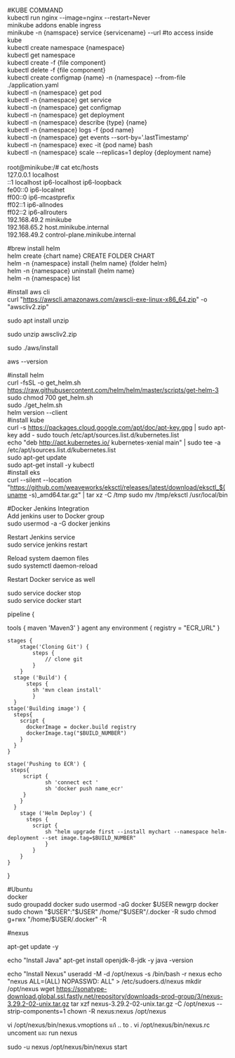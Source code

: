 #KUBE COMMAND<br>
kubectl run nginx --image=nginx --restart=Never <br>
minikube addons enable ingress  <br>
minikube -n {namspace} service {servicename} --url #to access inside kube <br>
kubectl create namespace {namespace} <br>
kubectl get namespace <br>
kubectl create -f {file component} <br>
kubectl delete -f {file component} <br>
kubectl create configmap {name} -n {namespace} --from-file ./application.yaml <br>
kubectl -n {namespace} get pod <br>
kubectl -n {namespace} get service <br>
kubectl -n {namespace} get configmap <br>
kubectl -n {namespace} get deployment <br>
kubectl -n {namespace} describe {type} {name} <br>
kubectl -n {namespace} logs -f {pod name} <br>
kubectl -n {namespace} get events --sort-by='.lastTimestamp' <br>
kubectl -n {namespace} exec -it {pod name} bash <br>
kubectl -n {namespace} scale --replicas=1 deploy {deployment name} <br>
<br>
root@minikube:/# cat etc/hosts <br>
127.0.0.1	localhost <br>
::1	localhost ip6-localhost ip6-loopback <br>
fe00::0	ip6-localnet <br>
ff00::0	ip6-mcastprefix <br>
ff02::1	ip6-allnodes <br>
ff02::2	ip6-allrouters <br>
192.168.49.2	minikube<br>
192.168.65.2	host.minikube.internal <br>
192.168.49.2	control-plane.minikube.internal <br>

#brew install helm <br>
helm create {chart name}  CREATE FOLDER CHART <br>
helm -n {namespace} install {helm name} {folder helm} <br>
helm -n {namespace} uninstall {helm name} <br>
helm -n {namespace} list <br>

#install aws cli <br>
curl "https://awscli.amazonaws.com/awscli-exe-linux-x86_64.zip" -o "awscliv2.zip"  <br>

sudo apt install unzip <br>

sudo unzip awscliv2.zip  <br>

sudo ./aws/install <br>

aws --version <br>

#install helm <br> 
curl -fsSL -o get_helm.sh https://raw.githubusercontent.com/helm/helm/master/scripts/get-helm-3 <br>
sudo chmod 700 get_helm.sh <br>
sudo ./get_helm.sh <br>
helm version --client <br>
#install kube <br>
curl -s https://packages.cloud.google.com/apt/doc/apt-key.gpg | sudo apt-key add -
sudo touch /etc/apt/sources.list.d/kubernetes.list <br>
echo "deb http://apt.kubernetes.io/ kubernetes-xenial main" | sudo tee -a /etc/apt/sources.list.d/kubernetes.list <br>
sudo apt-get update <br>
sudo apt-get install -y kubectl <br>
#install eks <br>
curl --silent --location "https://github.com/weaveworks/eksctl/releases/latest/download/eksctl_$(uname -s)_amd64.tar.gz" | tar xz -C /tmp
sudo mv /tmp/eksctl /usr/local/bin <br>

#Docker Jenkins Integration <br>
Add jenkins user to Docker group<br>
sudo usermod -a -G docker jenkins <br>

Restart Jenkins service <br>
sudo service jenkins restart<br>

Reload system daemon files<br>
sudo systemctl daemon-reload<br>

Restart Docker service as well<br>

sudo service docker stop<br>
sudo service docker start<br>



pipeline {
   
   tools {
        maven 'Maven3'
    }
    agent any
    environment {
        registry = "ECR_URL"
    }
   
    stages {
        stage('Cloning Git') {
            steps {
                // clone git    
            }
        }
      stage ('Build') {
          steps {
            sh 'mvn clean install'           
            }
      }
    stage('Building image') {
      steps{
        script {
          dockerImage = docker.build registry 
          dockerImage.tag("$BUILD_NUMBER")
        }
      }
    }
   
    stage('Pushing to ECR') {
     steps{  
         script {
                sh 'connect ect '
                sh 'docker push name_ecr'
         }
        }
      }
        stage ('Helm Deploy') {
          steps {
            script {
                sh "helm upgrade first --install mychart --namespace helm-deployment --set image.tag=$BUILD_NUMBER"
                }
            }
        }
    }
}




 #Ubuntu<br>
 docker<br>
sudo groupadd docker
 sudo usermod -aG docker $USER
 newgrp docker
 sudo chown "$USER":"$USER" /home/"$USER"/.docker -R
sudo chmod g+rwx "/home/$USER/.docker" -R


#nexus

apt-get update -y

echo "Install Java"
apt-get install openjdk-8-jdk -y
java -version

echo "Install Nexus"
useradd -M -d /opt/nexus -s /bin/bash -r nexus
echo "nexus ALL=(ALL) NOPASSWD: ALL" > /etc/sudoers.d/nexus
mkdir /opt/nexus
wget https://sonatype-download.global.ssl.fastly.net/repository/downloads-prod-group/3/nexus-3.29.2-02-unix.tar.gz
tar xzf nexus-3.29.2-02-unix.tar.gz -C /opt/nexus --strip-components=1
chown -R nexus:nexus /opt/nexus

vi /opt/nexus/bin/nexus.vmoptions  แก้ .. to .
vi /opt/nexus/bin/nexus.rc  uncoment และ run nexus

sudo -u nexus /opt/nexus/bin/nexus start


